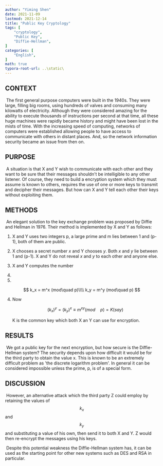```yaml
---
author: "Yiming Shen"
date: 2021-11-09
lastmod: 2021-12-14
title: "Public Key Cryptology"
tags: [
    "cryptology",
    "Public Key",
    "Diffie-Hellman",
]
categories: [
    "English",
]
math: true
typora-root-url: ..\static\
---
```


## CONTEXT

​		The first general purpose computers were built in the 1940s. They were large, filling big rooms, using hundreds of valves and consuming many kilowatts of electricity. Although they were considered amazing for the ability to execute thousands of instructions per second at that time, all these huge machines were rapidly became history and might have been lost in the mists of time. With the increasing speed of computing, networks of computers were established allowing people to have access to communicate with others in distant places. And, so the network information security became an issue from then on.

## PURPOSE

​		A situation is that X and Y wish to communicate with each other and they want to be sure that their messages shouldn't be intelligible to any other listener. Of course, they need to build a encryption system which they must assume is known to others, requires the use of one or more keys to transmit and decipher their messages. But how can X and Y tell each other their keys without exploiting them.

## METHODS

​		An elegant solution to the key exchange problem was proposed by Diffie and Hellman in 1976. Their method is implemented by X and Y as follows:

1. X and Y uses two integers p, a large prime and m lies between 1 and 	(p-1), both of them are public.

2. X chooses a secret number $x$ and Y chooses $y$. Both $x$ and $y$ lie between 1 and (p-1). X and Y do not reveal $x$ and $y$ to each other and anyone else.

3. X and Y computes the number
   
3. 
   
3. 
   
   $$
   k_x = m^x (mod\quad p)\\\\
   k_y = m^y (mod\quad p)
   $$
   
4. Now
   
   
   $$
   (k_x)^y = (k_y)^x \equiv m^{xy}(mod\quad p)=K(say)
   $$
   
   
   K is the common key which both X an Y can use for encryption.

## RESULTS

​		We got a public key for the next encryption, but how secure is the Diffie-Hellman system? The security depends upon how difficult it would be for the third party to obtain the value x. This is known to be an extremely difficult problem as 'the discrete logarithm problem'. In general it can be considered impossible unless the prime, p, is of a special form.



## DISCUSSION

​		However, an alternative attack which the third party Z could employ by retaining the  values of $$ k_x $$ and $$ k_y $$ and substituting a value of his own, then send it to both X and Y.  Z would then re-encrypt the messages using his keys.

​		Despite this potential weakness the Diffie-Hellman system has, it can be used as the starting point for other new systems such as DES and RSA in particular.

